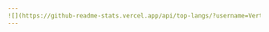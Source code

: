 ```yaml
---
![](https://github-readme-stats.vercel.app/api/top-langs/?username=Verticous&theme=dark&hide_border=true&include_all_commits=true&count_private=false&layout=compact)
---
```

